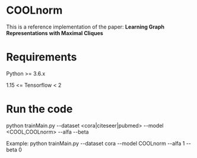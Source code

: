 # COOLnorm
This is a reference implementation of the paper: **Learning Graph Representations with Maximal Cliques**


# Requirements
Python >= 3.6.x

1.15 <= Tensorflow < 2

# Run the code
python trainMain.py --dataset <cora|citeseer|pubmed> --model <COOL,COOLnorm> --alfa <?> --beta <?> 

Example: python trainMain.py --dataset cora --model COOLnorm --alfa 1 --beta 0

